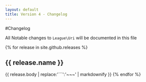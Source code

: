 ```yaml
---
layout: default
title: Version 4 - Changelog
---
```


#Changelog

All Notable changes to `League\Uri` will be documented in this file

{% for release in site.github.releases %}
## {{ release.name }}
{{ release.body | replace:'```':'~~~' | markdownify }}
{% endfor %}